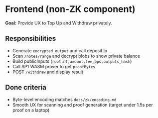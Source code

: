 # Frontend (non-ZK component)

**Goal:** Provide UX to Top Up and Withdraw privately.

## Responsibilities
- Generate `encrypted_output` and call deposit tx
- Scan `/notes/range` and decrypt blobs to show private balance
- Build publicInputs (`root,nf,amount,fee_bps,outputs_hash`)
- Call SP1 WASM prover to get `proofBytes`
- POST `/withdraw` and display result

## Done criteria
- Byte-level encoding matches `docs/zk/encoding.md`
- Smooth UX for scanning and proof generation (target under 1.5s per proof on a laptop)
